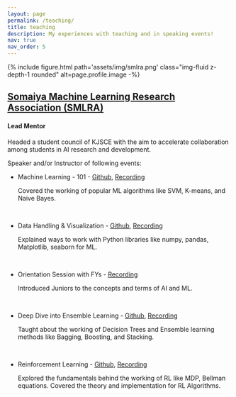 ```yaml
---
layout: page
permalink: /teaching/
title: teaching
description: My experiences with teaching and in speaking events!
nav: true
nav_order: 5
---
```



<div class="profile float-right">
{% include figure.html 
              path='assets/img/smlra.png' 
              class="img-fluid z-depth-1 rounded"
              alt=page.profile.image -%}
</div>

## [Somaiya Machine Learning Research Association (SMLRA)](https://smlra-kjsce.github.io/#/)

#### Lead Mentor

Headed a student council of KJSCE with the aim to accelerate collaboration among students in AI research and development. 

Speaker and/or Instructor of following events: 


- Machine Learning - 101 - [Github](https://github.com/smlra-kjsce/ML-101-2021), [Recording](https://youtu.be/B9KKlrlErMk) 

    Covered the working of popular ML algorithms like SVM, K-means, and Naive Bayes.
    
<br>

- Data Handling & Visualization - [Github](https://github.com/smlra-kjsce/numpy-pandas-vis-2021), [Recording](https://youtu.be/uONsdYS-tk4) 

    Explained ways to work with Python libraries like numpy, pandas, Matplotlib, seaborn for ML.

<br>

- Orientation Session with FYs - [Recording](https://youtu.be/yxSEee71JSw)

    Introduced Juniors to the concepts and terms of AI and ML.

<br>

- Deep Dive into Ensemble Learning - [Github](https://github.com/smlra-kjsce/Ensemble-Learning), [Recording](https://youtu.be/vGClslibals)

    Taught about the working of Decision Trees and Ensemble learning methods like Bagging, Boosting, and Stacking.

<br>

- Reinforcement Learning - [Github](https://github.com/smlra-kjsce/Reinforcement-Learning), [Recording](https://youtu.be/NyhO_8DYxCk)

    Explored the fundamentals behind the working of RL like MDP, Bellman equations. Covered the theory and implementation for RL Algorithms.

